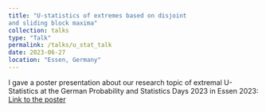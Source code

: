 ```yaml
---
title: "U-statistics of extremes based on disjoint
and sliding block maxima"
collection: talks
type: "Talk"
permalink: /talks/u_stat_talk
date: 2023-06-27
location: "Essen, Germany"
---
```


I gave a poster presentation about our research topic of extremal U-Statistics at the German Probability and Statistics Days 2023 in Essen 2023: [Link to the poster](../files/Poster_EVA_U_Stat_.pdf)
